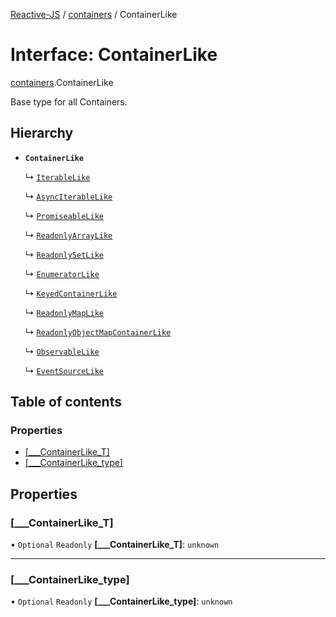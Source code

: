 [Reactive-JS](../README.md) / [containers](../modules/containers.md) / ContainerLike

# Interface: ContainerLike

[containers](../modules/containers.md).ContainerLike

Base type for all Containers.

## Hierarchy

- **`ContainerLike`**

  ↳ [`IterableLike`](containers.IterableLike.md)

  ↳ [`AsyncIterableLike`](containers.AsyncIterableLike.md)

  ↳ [`PromiseableLike`](containers.PromiseableLike.md)

  ↳ [`ReadonlyArrayLike`](containers.ReadonlyArrayLike.md)

  ↳ [`ReadonlySetLike`](containers.ReadonlySetLike.md)

  ↳ [`EnumeratorLike`](containers.EnumeratorLike.md)

  ↳ [`KeyedContainerLike`](keyed_containers.KeyedContainerLike.md)

  ↳ [`ReadonlyMapLike`](keyed_containers.ReadonlyMapLike.md)

  ↳ [`ReadonlyObjectMapContainerLike`](keyed_containers.ReadonlyObjectMapContainerLike.md)

  ↳ [`ObservableLike`](rx.ObservableLike.md)

  ↳ [`EventSourceLike`](util.EventSourceLike.md)

## Table of contents

### Properties

- [[\_\_\_ContainerLike\_T]](containers.ContainerLike.md#[___containerlike_t])
- [[\_\_\_ContainerLike\_type]](containers.ContainerLike.md#[___containerlike_type])

## Properties

### [\_\_\_ContainerLike\_T]

• `Optional` `Readonly` **[\_\_\_ContainerLike\_T]**: `unknown`

___

### [\_\_\_ContainerLike\_type]

• `Optional` `Readonly` **[\_\_\_ContainerLike\_type]**: `unknown`
